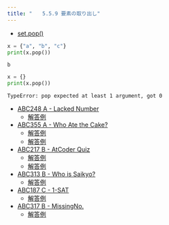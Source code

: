 ```yaml
---
title: "　　5.5.9 要素の取り出し"
---
```


* [set.pop()](https://docs.python.org/ja/3/library/stdtypes.html#frozenset.pop)

```python:サンプルコード：sample_427.py
x = {"a", "b", "c"}
print(x.pop())
```

```text:実行結果
b
```

```python:サンプルコード：sample_428.py
x = {}
print(x.pop())
```

```text:実行結果
TypeError: pop expected at least 1 argument, got 0
```

- [ABC248 A - Lacked Number](https://atcoder.jp/contests/abc248/tasks/abc248_a)
    - [解答例](https://atcoder.jp/contests/abc248/submissions/31422576)
- [ABC355 A - Who Ate the Cake?](https://atcoder.jp/contests/abc355/tasks/abc355_a)
    - [解答例](https://atcoder.jp/contests/abc355/submissions/55086454)
    - [解答例](https://atcoder.jp/contests/abc355/submissions/55086836)
- [ABC217 B - AtCoder Quiz](https://atcoder.jp/contests/abc217/tasks/abc217_b)
    - [解答例](https://atcoder.jp/contests/abc217/submissions/27026615)
    - [解答例](https://atcoder.jp/contests/abc217/submissions/27026647)
- [ABC313 B - Who is Saikyo?](https://atcoder.jp/contests/abc313/tasks/abc313_b)
    - [解答例](https://atcoder.jp/contests/abc313/submissions/48663599)
- [ABC187 C - 1-SAT](https://atcoder.jp/contests/abc187/tasks/abc187_c)
    - [解答例](https://atcoder.jp/contests/abc187/submissions/22576870)
- [ABC317 B - MissingNo.](https://atcoder.jp/contests/abc317/tasks/abc317_b)
    - [解答例](https://atcoder.jp/contests/abc317/submissions/45750146)

